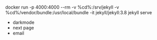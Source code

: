 ####

docker run -p 4000:4000 --rm -v %cd%:/srv/jekyll -v %cd%/vendor/bundle:/usr/local/bundle -it jekyll/jekyll:3.8 jekyll serve

- darkmode
- next page
- email
